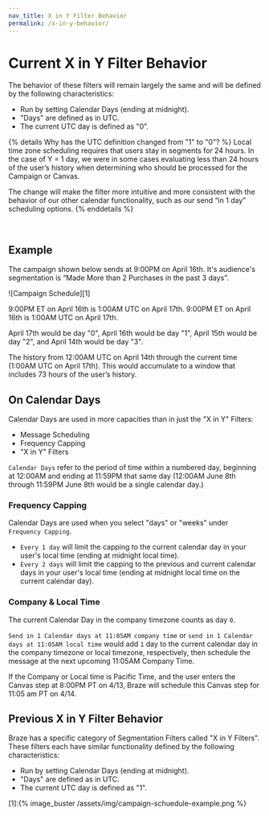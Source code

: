 ```yaml
---
nav_title: X in Y Filter Behavior
permalink: /x-in-y-behavior/
---
```


# Current X in Y Filter Behavior

The behavior of these filters will remain largely the same and will be defined by the following characteristics:

- Run by setting Calendar Days (ending at midnight).
- "Days" are defined as in UTC.
- The current UTC day is defined as "0".

{% details Why has the UTC definition changed from "1" to "0"? %}
Local time zone scheduling requires that users stay in segments for 24 hours. In the case of Y = 1 day, we were in some cases evaluating less than 24 hours of the user’s history when determining who should be processed for the Campaign or Canvas.

The change will make the filter more intuitive and more consistent with the behavior of our other calendar functionality, such as our send “in 1 day” scheduling options.
{% enddetails %}

<br>

## Example

The campaign shown below sends at 9:00PM on April 16th. It's audience's segmentation is “Made More than 2 Purchases in the past 3 days”.

![Campaign Schedule][1]

9:00PM ET on April 16th is 1:00AM UTC on April 17th.
9:00PM ET on April 16th is 1:00AM UTC on April 17th.

April 17th would be day "0", April 16th would be day "1", April 15th would be day "2", and April 14th would be day "3".

The history from 12:00AM UTC on April 14th through the current time (1:00AM UTC on April 17th).
This would accumulate to a window that includes 73 hours of the user’s history.

## On Calendar Days

Calendar Days are used in more capacities than in just the "X in Y" Filters:

- Message Scheduling
- Frequency Capping
- "X in Y" Filters

`Calendar Days` refer to the period of time within a numbered day, beginning at 12:00AM and ending at 11:59PM that same day (12:00AM June 8th through 11:59PM June 8th would be a single calendar day.)

### Frequency Capping

Calendar Days are used when you select "days" or "weeks" under `Frequency Capping`.

- `Every 1 day` will limit the capping to the current calendar day in your user's local time (ending at midnight local time).
- `Every 2 days` will limit the capping to the previous and current calendar days in your user's local time (ending at midnight local time on the current calendar day).

### Company & Local Time

The current Calendar Day in the company timezone counts as day `0`.

`Send in 1 Calendar days at 11:05AM company time` or `send in 1 Calendar days at 11:05AM local time` would add `1` day to the current calendar day in the company timezone or local timezone, respectively, then schedule the message at the next upcoming 11:05AM Company Time.

If the Company or Local time is Pacific Time, and the user enters the Canvas step at 8:00PM PT on 4/13, Braze will schedule this Canvas step for 11:05 am PT on 4/14.

## Previous X in Y Filter Behavior

Braze has a specific category of Segmentation Filters called "X in Y Filters". These filters each have similar functionality defined by the following characteristics:

- Run by setting Calendar Days (ending at midnight).
- "Days" are defined as in UTC.
- The current UTC day is defined as "1".



[1]:{% image_buster /assets/img/campaign-schuedule-example.png %}

